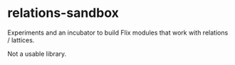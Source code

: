 # relations-sandbox

Experiments and an incubator to build Flix modules that work with relations / lattices.

Not a usable library.
